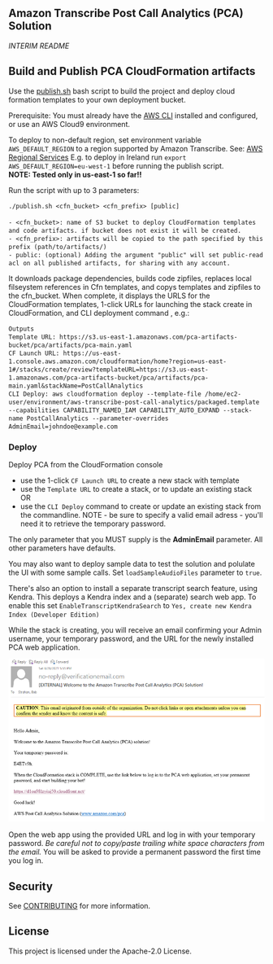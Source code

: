 ## Amazon Transcribe Post Call Analytics (PCA) Solution

*INTERIM README*

## Build and Publish PCA CloudFormation artifacts

Use the [publish.sh](./publish.sh) bash script to build the project and deploy cloud formation templates to your own deployment bucket. 

Prerequisite: You must already have the [AWS CLI](https://docs.aws.amazon.com/cli/latest/userguide/cli-chap-install.html) installed and configured, or use an AWS Cloud9 environment.

To deploy to non-default region, set environment variable `AWS_DEFAULT_REGION` to a region supported by Amazon Transcribe. See: [AWS Regional Services](https://aws.amazon.com/about-aws/global-infrastructure/regional-product-services/) 
E.g. to deploy in Ireland run `export AWS_DEFAULT_REGION=eu-west-1` before running the publish script.  
**NOTE: Tested only in us-east-1 so far!!**

Run the script with up to 3 parameters:
```
./publish.sh <cfn_bucket> <cfn_prefix> [public]

- <cfn_bucket>: name of S3 bucket to deploy CloudFormation templates and code artifacts. if bucket does not exist it will be created.
- <cfn_prefix>: artifacts will be copied to the path specified by this prefix (path/to/artifacts/)
- public: (optional) Adding the argument "public" will set public-read acl on all published artifacts, for sharing with any account.
```

It downloads package dependencies, builds code zipfiles, replaces local filseystem references in Cfn templates, and copys templates and zipfiles to the cfn_bucket. 
When complete, it displays the URLS for the CloudFormation templates, 1-click URLs for launching the stack create in CloudFormation, and CLI deployment command , e.g.:
```
Outputs
Template URL: https://s3.us-east-1.amazonaws.com/pca-artifacts-bucket/pca/artifacts/pca-main.yaml
CF Launch URL: https://us-east-1.console.aws.amazon.com/cloudformation/home?region=us-east-1#/stacks/create/review?templateURL=https://s3.us-east-1.amazonaws.com/pca-artifacts-bucket/pca/artifacts/pca-main.yaml&stackName=PostCallAnalytics
CLI Deploy: aws cloudformation deploy --template-file /home/ec2-user/environment/aws-transcribe-post-call-analytics/packaged.template --capabilities CAPABILITY_NAMED_IAM CAPABILITY_AUTO_EXPAND --stack-name PostCallAnalytics --parameter-overrides AdminEmail=johndoe@example.com
```


### Deploy

Deploy PCA from the CloudFormation console
- use the 1-click `CF Launch URL` to create a new stack with template  
- use the `Template URL` to create a stack, or to update an existing stack  
OR  
- use the `CLI Deploy` command to create or update an existing stack from the commandline. NOTE - be sure to specify a valid email adress - you'll need it to retrieve the temporary password.

The only parameter that you MUST supply is the **AdminEmail** parameter. All other parameters have defaults.

You may also want to deploy sample data to test the solution and polulate the UI with some sample calls. Set `loadSampleAudioFiles` parameter to `true`.
  
There's also an option to install a separate transcript search feature, using Kendra. This deploys a Kendra index and a (separate) 
search web app. To enable this set `EnableTranscriptKendraSearch` to `Yes, create new Kendra Index (Developer Edition)`
  
While the stack is creating, you will receive an email confirming your Admin username, your temporary password, and the URL for the newly installed PCA web application.

![VerificationEmail](images/verificationEmail.png)

Open the web app using the provided URL and log in with your temporary password. *Be careful not to copy/paste trailing white space characters from the email.*
You will be asked to provide a permanent password the first time you log in.



## Security

See [CONTRIBUTING](CONTRIBUTING.md#security-issue-notifications) for more information.

## License

This project is licensed under the Apache-2.0 License.

